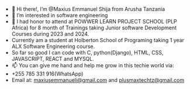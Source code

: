 - 👋 Hi there!, I’m @Maxius Emmanuel Shija from Arusha Tanzania
- 👀 I’m interested in software engineering
- 🌱 I had honor to attend at POWWER LEARN PROJECT SCHOOL (PLP Africa) for 8 month of Trainings taking Junior software Development Courses during  2023 and 2024.
-  Currently am a student at Holberton School of Programing  taking 1 year ALX Software Engineering course.
- So far so good I can code with C, python(Django), HTML, CSS, JAVASCRIPT, REACT and MYSQL.
- 📫 You can give me hand and help me grow in this techie world via:
- +255 785 331 916(WhatsApp)
- Email at: maxiusemmanueli@gmail.com and plusmaxtechtz@gmail.com 


